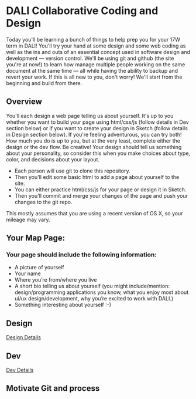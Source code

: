 # DALI Collaborative Coding and Design

Today you'll be learning a bunch of things to help prep you for your 17W term in DALI! You'll try your hand at some design and some web coding as well as the ins and outs of an essential concept used in software design and development — version control. We'll be using git and github (the site you're at now!) to learn how manage multiple people working on the same document at the same time — all while having the ability to backup and revert your work. If this is all new to you, don't worry! We'll start from the beginning and build from there.

## Overview

You'll each design a web page telling us about yourself. It's up to you whether you want to build your page using html/css/js (follow details in Dev section below) or if you want to create your design in Sketch (follow details in Design section below). If you're feeling adventurous, you can try both! How much you do is up to you, but at the very least, complete either the design or the dev flow. Be creative! Your design should tell us something about your personality, so consider this when you make choices about type, color, and decisions about your layout. 

*  Each person will use git to clone this repository.  
*  Then you'll edit some basic html to add a page about yourself to the site.
*  You can either practice html/css/js for your page or design it in Sketch.
*  Then you'll commit and merge your changes of the page and push your changes to the git repo.

This mostly assumes that you are using a recent version of OS X, so your mileage may vary.

## Your Map Page:

### Your page should include the following information:
* A picture of yourself
* Your name
* Where you’re from/where you live
* A short bio telling us about yourself (you might include/mention: design/programming applications you know, what you enjoy most about ui/ux design/development, why you’re excited to work with DALI.)
* Something interesting about yourself :-)


## Design

[Design Details](./docs/design_details.md)

## Dev

[Dev Details](./docs/dev_details.md)

## Motivate Git and process

